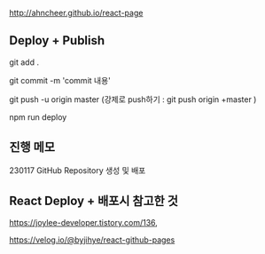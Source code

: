http://ahncheer.github.io/react-page

## Deploy + Publish

git add .

git commit -m 'commit 내용'

git push -u origin master (강제로 push하기 : git push origin +master )

npm run deploy

## 진행 메모

230117 GitHub Repository 생성 및 배포 

## React Deploy + 배포시 참고한 것

https://joylee-developer.tistory.com/136, 

https://velog.io/@byjihye/react-github-pages
